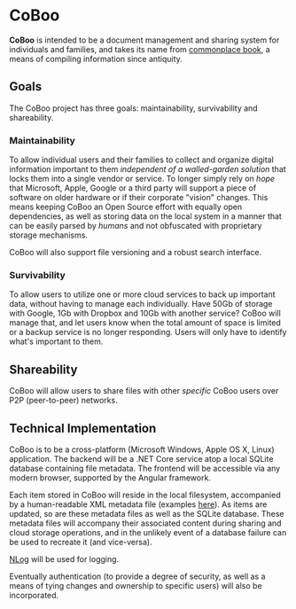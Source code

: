 # CoBoo

**CoBoo** is intended to be a document management and sharing system for individuals and families, and takes its name from [commonplace book](https://en.wikipedia.org/wiki/Commonplace_book), a means of compiling information since antiquity.  

## Goals  
The CoBoo project has three goals: maintainability, survivability and shareability.  

### Maintainability 
To allow individual users and their families to collect and organize digital information important to them _independent of a walled-garden solution_ that locks them into a single vendor or service.  To longer simply rely on _hope_ that Microsoft, Apple, Google or a third party will support a piece of software on older hardware or if their corporate "vision" changes.  This means keeping CoBoo an Open Source effort with equally open dependencies, as well as storing data on the local system in a manner that can be easily parsed by _humans_ and not obfuscated with proprietary storage mechanisms.   

CoBoo will also support file versioning and a robust search interface.  

### Survivability 
To allow users to utilize one or more cloud services to back up important data, without having to manage each individually.  Have 50Gb of storage with Google, 1Gb with Dropbox and 10Gb with another service?  CoBoo will manage that, and let users know when the total amount of space is limited or a backup service is no longer responding.  Users will only have to identify what's important to them.  

## Shareability  
CoBoo will allow users to share files with other _specific_ CoBoo users over P2P (peer-to-peer) networks.  


## Technical Implementation 
CoBoo is to be a cross-platform (Microsoft Windows, Apple OS X, Linux) application.  The backend will be a .NET Core service atop a local SQLite database containing file metadata.  The frontend will be accessible via any modern browser, supported by the Angular framework.  

Each item stored in CoBoo will reside in the local filesystem, accompanied by a human-readable XML metadata file (examples [here](https://github.com/CalJacobson/ArchiveMetadataInterchangeFormat)).  As items are updated, so are these metadata files as well as the SQLite database.  These metadata files will accompany their associated content during sharing and cloud storage operations, and in the unlikely event of a database failure can be used to recreate it (and vice-versa).  

[NLog](https://nlog-project.org/) will be used for logging.  

Eventually authentication (to provide a degree of security, as well as a means of tying changes and ownership to specific users) will also be incorporated.